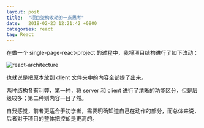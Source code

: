 ```yaml
---
layout: post
title:  "项目架构改动的一点思考"
date:   2018-02-23 12:21:42 +0800
categories: react
tag: React
---
```


在做一个 single-page-react-project 的过程中，我将项目结构进行了如下改动：

![react-architecture]({{site.url}}/public/images/2018-03-22-react-architecture.png)

也就说是把原本放到 client 文件夹中的内容全部提了出来。

两种结构各有利弊，第一种，将 server 和 client 进行了清晰的功能区分，但是层级较多；第二种则内容一目了然。

自我感觉，前者更适合于初学者，需要明确知道自己在动作的部分，而总体来说，后者对于项目的整体把控却是更高的。